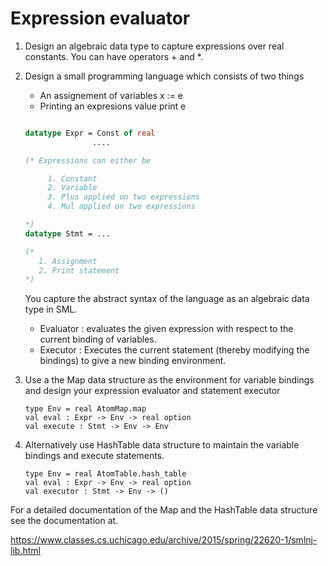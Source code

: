 # Expression evaluator

1. Design an algebraic data type to capture expressions over real constants. You can
   have operators + and *.

2. Design a small programming language which consists of two things

    - An assignement of variables x := e
    - Printing an expresions value print e

    ```sml

    datatype Expr = Const of real
                   ....

    (* Expressions can either be

         1. Constant
         2. Variable
         3. Plus applied on two expressions
         4. Mul applied on two expressions

    *)
    datatype Stmt = ...

    (*
       1. Assignment
       2. Print statement
    *)

    ```

    You capture the abstract syntax of the language as an algebraic data type in SML.

    - Evaluator : evaluates the given expression with respect to the current binding of variables.
    - Executor  : Executes the current statement (thereby modifying the bindings) to give a new
        binding environment.

3. Use a the Map data structure as the environment for variable bindings and design
   your expression evaluator and statement executor

   ```
   type Env = real AtomMap.map
   val eval : Expr -> Env -> real option
   val execute : Stmt -> Env -> Env

   ```

4. Alternatively use HashTable data structure to maintain the variable bindings and execute
   statements.


    ```
    type Env = real AtomTable.hash_table
    val eval : Expr -> Env -> real option
    val executor : Stmt -> Env -> ()

    ```

For a detailed documentation of the Map and the HashTable data
structure see the documentation at.


<https://www.classes.cs.uchicago.edu/archive/2015/spring/22620-1/smlnj-lib.html>
